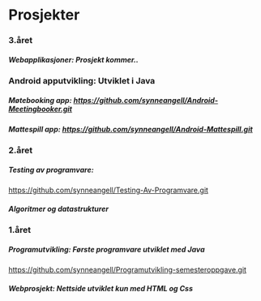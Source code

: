 # Prosjekter

### 3.året
##### Webapplikasjoner: Prosjekt kommer..

### Android apputvikling: Utviklet i Java
##### Møtebooking app: https://github.com/synneangell/Android-Meetingbooker.git
##### Mattespill app: https://github.com/synneangell/Android-Mattespill.git


### 2.året
##### Testing av programvare: 
https://github.com/synneangell/Testing-Av-Programvare.git

##### Algoritmer og datastrukturer


### 1.året
##### Programutvikling: Første programvare utviklet med Java
https://github.com/synneangell/Programutvikling-semesteroppgave.git

##### Webprosjekt: Nettside utviklet kun med HTML og Css
